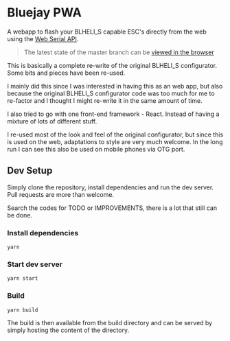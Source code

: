 # Bluejay PWA
A webapp to flash your BLHELI_S capable ESC's directly from the web using the [Web Serial API](https://wicg.github.io/serial/).

> The latest state of the master branch can be [viewed in the browser](https://sad-goodall-6b6045.netlify.app/)

This is basically a complete re-write of the original BLHELI_S configurator. Some bits and pieces have been re-used.

I mainly did this since I was interested in having this as an web app, but also because the original BLHELI_S configurator code was too much for me to re-factor and I thought I might re-write it in the same amount of time.

I also tried to go with one front-end framework - React. Instead of having a mixture of lots of different stuff.

I re-used most of the look and feel of the original configurator, but since this is used on the web, adaptations to style are very much welcome. In the long run I can see this also be used on mobile phones via OTG port.

## Dev Setup
Simply clone the repository, install dependencies and run the dev server. Pull requests are more than welcome.

Search the codes for TODO or IMPROVEMENTS, there is a lot that still can be done.

### Install dependencies

    yarn

### Start dev server

    yarn start

### Build

    yarn build

The build is then available from the build directory and can be served by simply hosting the content of the directory.

